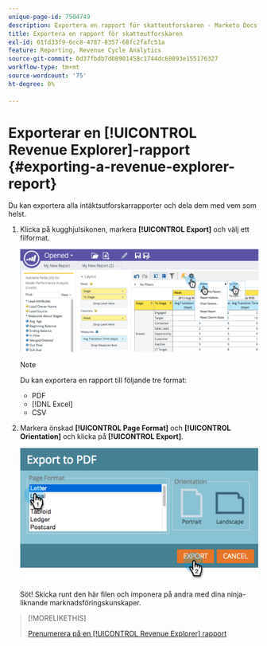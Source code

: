 ```yaml
---
unique-page-id: 7504749
description: Exportera en rapport för skatteutforskaren - Marketo Docs - produktdokumentation
title: Exportera en rapport för skatteutforskaren
exl-id: 61fd33f9-6cc8-4787-8357-68fc2fafc51a
feature: Reporting, Revenue Cycle Analytics
source-git-commit: 0d37fbdb7d08901458c1744dc68893e155176327
workflow-type: tm+mt
source-wordcount: '75'
ht-degree: 0%

---
```


# Exporterar en [!UICONTROL Revenue Explorer]-rapport {#exporting-a-revenue-explorer-report}

Du kan exportera alla intäktsutforskarrapporter och dela dem med vem som helst.

1. Klicka på kugghjulsikonen, markera **[!UICONTROL Export]** och välj ett filformat.

   ![](assets/image2015-3-26-14-3a2-3a19.png)

   >[!NOTE]
   >
   >Du kan exportera en rapport till följande tre format:
   >
   >* PDF
   >* [!DNL Excel]
   >* CSV

1. Markera önskad **[!UICONTROL Page Format]** och **[!UICONTROL Orientation]** och klicka på **[!UICONTROL Export]**.

   ![](assets/image2015-3-27-16-3a18-3a34.png)

   Söt! Skicka runt den här filen och imponera på andra med dina ninja-liknande marknadsföringskunskaper.

>[!MORELIKETHIS]
>
>[Prenumerera på en [!UICONTROL Revenue Explorer] rapport](/help/marketo/product-docs/reporting/revenue-cycle-analytics/revenue-explorer/subscribe-to-a-revenue-explorer-report.md)
